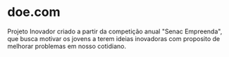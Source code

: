 # doe.com

Projeto Inovador criado a partir da competição anual "Senac Empreenda", que busca motivar os jovens a terem ideias inovadoras com proposito de melhorar problemas em nosso cotidiano.
